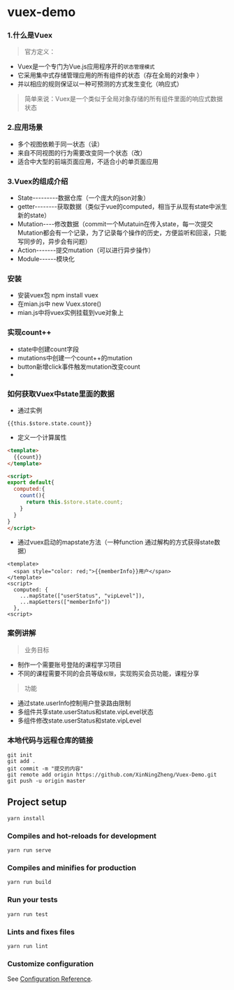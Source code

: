 # vuex-demo 
### 1.什么是Vuex

> 官方定义：

- Vuex是一个专门为Vue.js应用程序开的`状态管理模式`
- 它采用集中式存储管理应用的所有组件的状态（存在全局的对象中 ）
- 并以相应的规则保证以一种可预测的方式发生变化（响应式）

>简单来说：Vuex是一个类似于全局对象存储的所有组件里面的响应式数据状态

### 2.应用场景

- 多个视图依赖于同一状态（读）
- 来自不同视图的行为需要改变同一个状态（改）
- 适合中大型的前端页面应用，不适合小的单页面应用

### 3.Vuex的组成介绍

- State---------数据仓库（一个庞大的json对象）
- getter--------获取数据（类似于vue的computed，相当于从现有state中派生新的state）
- Mutation----修改数据（commit一个Mutatuin在传入state，每一次提交Mutation都会有一个记录，为了记录每个操作的历史，方便监听和回滚，只能写同步的，异步会有问题）
- Action-------提交mutation（可以进行异步操作）
- Module------模块化
 

### 安装

- 安装vuex包 npm install vuex
- 在mian.js中 new Vuex.store()
- mian.js中将vuex实例挂载到vue对象上
 

### 实现count++

- state中创建count字段
- mutations中创建一个count++的mutation
- button新增click事件触发mutation改变count
- 
### 如何获取Vuex中state里面的数据
 
- 通过实例
```
{{this.$store.state.count}}
```
- 定义一个计算属性
```html
<template>
  {{count}}
</template>

<script>
export default{
  computed:{
    count(){
      return this.$store.state.count;
    }
  }    
}
</script>
```
- 通过vuex启动的mapstate方法（一种function 通过解构的方式获得state数据）

```html<template>
<template>
  <span style="color: red;">{{memberInfo}}用户</span>
</template> 
<script>
  computed: {
    ...mapState(["userStatus", "vipLevel"]),
    ...mapGetters(["memberInfo"])
  },
<script>
```


### 案例讲解

> 业务目标

- 制作一个需要账号登陆的课程学习项目
- 不同的课程需要不同的会员等级`权限`，实现购买会员功能，课程分享

> 功能

- 通过state.userInfo控制用户登录路由限制
- 多组件共享state.userStatus和state.vipLevel状态
- 多组件修改state.userStatus和state.vipLevel


###  本地代码与远程仓库的链接
```
git init
git add .
git commit -m "提交的内容"
git remote add origin https://github.com/XinNingZheng/Vuex-Demo.git
git push -u origin master
```

## Project setup
```
yarn install
```

### Compiles and hot-reloads for development
```
yarn run serve
```

### Compiles and minifies for production
```
yarn run build
```

### Run your tests
```
yarn run test
```

### Lints and fixes files
```
yarn run lint
```

### Customize configuration
See [Configuration Reference](https://cli.vuejs.org/config/).


